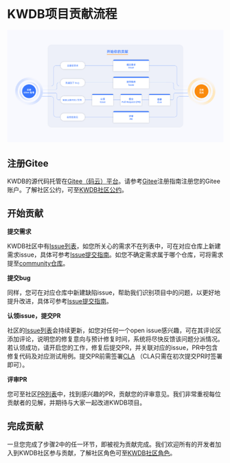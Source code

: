 # KWDB项目贡献流程

![贡献流程图](figures/contribution.jpg)

## 注册Gitee

KWDB的源代码托管在[Gitee（码云）平台](https://gitee.com/kwdb)。请参考[Gitee](https://gitee.com/help/articles/4113#article-header0)注册指南注册您的Gitee账户。了解社区公约，可至[KWDB社区公约](./Code_of_conduct.md)。

## 开始贡献

**提交需求**

KWDB社区中有[Issue列表](https://gitee.com/organizations/kwdb/issues)，如您所关心的需求不在列表中，可在对应仓库上新建需求issue，具体可参考[Issue提交指南](./Issue_submission_guidelines.md)。如您不确定需求属于哪个仓库，可将需求提至[community仓库](https://gitee.com/kwdb/community/tree/master)。

**提交bug**

同样，您可在对应仓库中新建缺陷issue，帮助我们识别项目中的问题，以更好地提升改进，具体可参考[Issue提交指南](./Issue_submission_guidelines.md)。

**认领issue，提交PR**

社区的[Issue列表](https://zzqonnd3sc.feishu.cn/docx/PhpodflFRos3LKxXxc9cUQjLnaf#part-I7GadbeYIooDWUxMMuTca0cWnSd)会持续更新，如您对任何一个open issue感兴趣，可在其评论区添加评论，说明您的修复意向与预计修复时间，系统将尽快反馈该问题分派情况。若认领成功，请开启您的工作，修复后提交PR，并关联对应的issue，PR中包含修复代码及对应测试用例。提交PR前需签署[CLA](https://gitee.com/organizations/kwdb/cla/kwdb-contributor-protocol) （CLA只需在初次提交PR时签署即可）。

**评审PR**

您可至社区[PR列表](https://gitee.com/organizations/kwdb/pull_requests)中，找到感兴趣的PR，贡献您的评审意见。我们非常重视每位贡献者的见解，并期待与大家一起改进KWDB项目。

## 完成贡献
一旦您完成了步骤2中的任一环节，即被视为贡献完成。我们欢迎所有的开发者加入到KWDB社区参与贡献，了解社区角色可至[KWDB社区角色](./Community_roles.md)。 